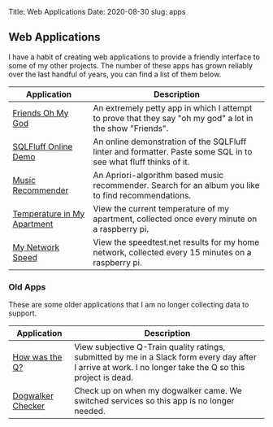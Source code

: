 Title: Web Applications
Date: 2020-08-30
slug: apps

## Web Applications

I have a habit of creating web applications to provide a friendly interface to some of my other projects. The number of these apps has grown reliably over the last handful of years, you can find a list of them below.

| Application                                                                    | Description                                                                                                     |
| ------------------------------------------------------------------------------ | --------------------------------------------------------------------------------------------------------------- |
| [Friends Oh My God](https://friends-omg.herokuapp.com/)                        | An extremely petty app in which I attempt to prove that they say "oh my god" a lot in the show "Friends".       |
| [SQLFluff Online Demo](https://sqlfluff-online.herokuapp.com/)                 | An online demonstration of the SQLFluff linter and formatter. Paste some SQL in to see what fluff thinks of it. |
| [Music Recommender](https://nolans-recommender.herokuapp.com/)                 | An Apriori-algorithm based music recommender. Search for an album you like to find recommendations.             |
| [Temperature in My Apartment](https://temp-in-nolans-apartment.herokuapp.com/) | View the current temperature of my apartment, collected once every minute on a raspberry pi.                    |
| [My Network Speed](https://nolans-network-speed.herokuapp.com/)                | View the speedtest.net results for my home network, collected every 15 minutes on a raspberry pi.               |

### Old Apps

These are some older applications that I am no longer collecting data to support.

| Application                                                   | Description                                                                                                                                                |
| ------------------------------------------------------------- | ---------------------------------------------------------------------------------------------------------------------------------------------------------- |
| [How was the Q?](https://how-was-the-q.herokuapp.com/)        | View subjective Q-Train quality ratings, submitted by me in a Slack form every day after I arrive at work. I no longer take the Q so this project is dead. |
| [Dogwalker Checker](https://dogwalker-checker.herokuapp.com/) | Check up on when my dogwalker came. We switched services so this app is no longer needed.                                                                  |




